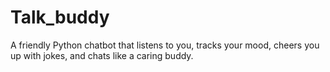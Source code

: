 # Talk_buddy
A friendly Python chatbot that listens to you, tracks your mood, cheers you up with jokes, and chats like a caring buddy.

